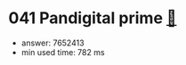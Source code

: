 041 Pandigital prime [:link:](http://projecteuler.net/problem=41)  
========================

- answer: 7652413 
- min used time: 782 ms

